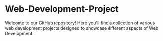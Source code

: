 # Web-Development-Project
Welcome to our GitHub repository! Here you'll find a collection of various web development projects designed to showcase different aspects of Web Development.
